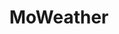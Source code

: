 ---
description: 众多天气应用中界面算不错的。
layout: post
results:
- primaryGenreName: Weather
  version: '1.0'
  trackViewUrl: https://itunes.apple.com/cn/app/moweather/id635166892?mt=8&uo=4
  artworkUrl100: http://a1827.phobos.apple.com/us/r30/Purple/v4/d9/c7/ac/d9c7ac99-1be5-1f85-36af-fed36f1d76e1/mzl.asuwerin.png
  artworkUrl60: http://a1837.phobos.apple.com/us/r30/Purple/v4/c8/e6/96/c8e69629-b013-e3e8-b931-2b40f3c3a62f/Icon.png
  userRatingCountForCurrentVersion: 20
  sellerName: MoJi FengYun (Beijing) Software Tech Developing Co., Ltd
  supportedDevices:
  - iPhone5
  - iPad3G
  - iPhone4
  - iPadFourthGen
  - iPadWifi
  - iPadFourthGen4G
  - iPad2Wifi
  - iPodTouchFifthGen
  - iPodTouchourthGen
  - iPad23G
  - iPadMini
  - iPhone4S
  - iPodTouchThirdGen
  - iPadThirdGen
  - iPadThirdGen4G
  - iPhone-3GS
  - iPadMini4G
  genres:
  - 天气
  - 工具
  trackName: MoWeather
  description: "***On-the-spot weather forecasts for wherever your life takes
    you!***\n\nThe weather can have a profound effect on your day-to-day activities
    and travel plans, both local and abroad. The MoWeather app is a tool that
    you can take with you wherever you go to help keep you prepared for environmental
    conditions. In an instant you can have weather details at your fingertips!\nThe
    main page of MoWeather is where you will spend most of your time. From
    this screen you can view details about the current temperature as well
    as the highs and lows for the next fifteen days for a specific location.
    The MoWeather app receives up-to-date data from a professional weather
    data provider, so you can trust that the information is current and accurate!
    \n\nHow the MoWeather app works: \n* Go to the Home page.\n* Add one or
    more cities to your list to monitor.\n* View the weather for all of your
    cities or go to the main page and monitor them one at a time.\nThat’s
    it! Three easy steps to have access to complete weather details—24 hours
    a day!\n\n***Key Features***\n•Automatic Weather Updates\nYou have the
    option of allowing MoWeather’s integrated GPS system to use your current
    location to automatically push weather updates to your display. Absolutely
    the easiest way to keep stay current with the weather!\n\n•24-Hour Weather
    Display \nView weather details for one or more cities at a glance. The
    main screen shows information for one city. Simply swipe the screen to
    view weather details for other cities you are monitoring. If you want
    to see weather details for all of your cities at once, all you have to
    do is go to the Home screen.\n\n•Extensive Location List\nAccess the weather
    for more than 100,000 cities around the world. The city whose weather
    you want to monitor is sure to be in the list! You can scroll through
    the list to add several cities to monitor. You can also use the Auto Location
    feature and have the MoWeather app use your current location.\n\n•Dynamic
    Weather Animation\nA display in the background of the main page animates
    the current time of day and weather conditions to give you a feeling of
    the weather. \n\n•Multiple Sharing Options\nShare weather details with
    your friends on WeChat, Twitter and Facebook. You can also share information
    via an instant message or copy weather information to the clipboard on
    your mobile device.\n\n•Easy Navigation\nMoving through the MoWeather
    app is a snap. In most cases you can either select a feature or simply
    swipe the screen to get where you want to go. \n\n•Important Weather Tips\nProviding
    information about the temperature is just one way that MoWeather helps
    you. The app also includes a Tips feature that lists additional information
    that you may consider important. These tips include “Real Feel” weather
    information such as sunset and sunrise time, and a variety of weather
    details (for example, wind speed, humidity, and barometric pressure).\n\nDon’t
    get caught off-guard and have to abandon your plans. Download the MoWeather
    app and take the guess work out of the weather!"
  price: 0
  trackId: 635166892
  releaseDate: '2013-08-30T10:33:31Z'
  screenshotUrls:
  - http://a3.mzstatic.com/us/r30/Purple/v4/6a/10/a7/6a10a7d8-f017-90c2-763c-832c60797372/screen568x568.jpeg
  - http://a3.mzstatic.com/us/r30/Purple6/v4/b2/63/dd/b263dd1b-6d94-c1aa-a5ea-38be1d522437/screen568x568.jpeg
  - http://a1.mzstatic.com/us/r30/Purple/v4/b7/7a/b3/b77ab382-4316-dee7-03af-8ed4f0aefeb4/screen568x568.jpeg
  - http://a3.mzstatic.com/us/r30/Purple4/v4/ea/49/12/ea491272-a0fb-6eef-2d60-306d8a479ea7/screen568x568.jpeg
  - http://a1.mzstatic.com/us/r30/Purple6/v4/44/9e/ad/449ead17-ad97-6780-019c-1ccfbeae221c/screen1136x1136.jpeg
  artistViewUrl: https://itunes.apple.com/cn/artist/moji-fengyun-beijing-software/id434173150?uo=4
  primaryGenreId: 6001
  userRatingCount: 20
  averageUserRatingForCurrentVersion: 5
  kind: software
  fileSizeBytes: '18512221'
  bundleId: com.moji.MoWeather
  trackContentRating: 4+
  artistName: MoJi FengYun (Beijing) Software Tech Developing Co., Ltd
  trackCensoredName: MoWeather
  isGameCenterEnabled: false
  contentAdvisoryRating: 4+
  languageCodesISO2A:
  - EN
  - ZH
  averageUserRating: 5
  features: &a []
  wrapperType: software
  artworkUrl512: http://a1827.phobos.apple.com/us/r30/Purple/v4/d9/c7/ac/d9c7ac99-1be5-1f85-36af-fed36f1d76e1/mzl.asuwerin.png
  formattedPrice: 免费
  artistId: 434173150
  genreIds:
  - '6001'
  - '6002'
  currency: CNY
  ipadScreenshotUrls: *a
category: 天气
tags: tag1
resultCount: 1
title: MoWeather

---